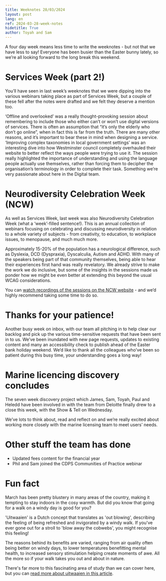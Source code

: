 ```yaml
---
title: Weeknotes 28/03/2024
layout: post
lang: en
ref: 2024-03-28-week-notes
hidetitle: True
author: Toyah and Sam 
---
```

A four day week means less time to write the weeknotes - but not that we have less to say! Everyone has been busier than the Easter bunny lately, so we’re all looking forward to the long break this weekend. 

# Services Week (part 2!)

You’ll have seen in last week’s weeknotes that we were dipping into the various webinars taking place as part of Services Week, but a couple of these fell after the notes were drafted and we felt they deserve a mention too. 

‘Offline and overlooked’ was a really thought-provoking session about remembering to include those who either can’t or won’t use digital versions of services. There is often an assumption that “it’s only the elderly who don’t go online”, when in fact this is far from the truth. There are many other reasons, and it’s important to bear these in mind when designing a service. 
‘Improving complex taxonomies in local government settings’ was an interesting dive into how Westminster council completely overhauled their website to better reflect the ways people were trying to use it. The session really highlighted the importance of understanding and using the language people actually use themselves, rather than forcing them to decipher the organisation’s terminology in order to complete their task. Something we’re very passionate about here in the Digital team. 

# Neurodiversity Celebration Week (NCW)

As well as Services Week, last week was also Neurodiversity Celebration Week (what a ‘week’-filled sentence!). This is an annual collection of webinars focusing on celebrating and discussing neurodiversity in relation to a whole variety of subjects - from creativity, to education, to workplace issues, to menopause, and much much more. 

Approximately 15-20% of the population has a neurological difference, such as Dyslexia, DCD (Dyspraxia), Dyscalculia, Autism and ADHD. With many of the speakers being part of that community themselves, being able to hear their experiences first hand was really revelatory. We already strive to make the work we do inclusive, but some of the insights in the sessions made us ponder how we might be even better at extending this beyond the usual WCAG considerations. 

You can [watch recordings of the sessions on the NCW website](https://www.neurodiversityweek.com/2024-event-recordings) - and we’d highly recommend taking some time to do so. 

# Thanks for your patience!

Another busy week on inbox, with our team all pitching in to help clear our backlog and pick up the various time-sensitive requests that have been sent in to us. We’ve been inundated with new page requests, updates to existing content and many an accessibility check to publish ahead of the Easter bank holiday weekend. We’d like to thank all the colleagues who’ve been so patient during this busy time, your understanding goes a long way! 

# Marine licencing discovery concludes

The seven week discovery project which James, Sam, Toyah, Paul and Heledd have been involved in with the team from Deloitte finally drew to a close this week, with the Show & Tell on Wednesday. 

We’ve lots to think about, read and reflect on and we’re really excited about working more closely with the marine licensing team to meet users’ needs.

# Other stuff the team has done

+ Updated fees content for the financial year
+ Phil and Sam joined the CDPS Communities of Practice webinar

# Fun fact

March has been pretty blustery in many areas of the country, making it tempting to stay indoors in the cosy warmth. But did you know that going for a walk on a windy day is good for you? 

'Uitwaaien' is a Dutch concept that translates as 'out blowing', describing the feeling of being refreshed and invigorated by a windy walk. If you've ever gone out for a stroll to 'blow away the cobwebs', you might recognise this feeling! 

The reasons behind its benefits are varied, ranging from air quality often being better on windy days, to lower temperatures benefitting mental health, to increased sensory stimulation helping create moments of awe. All the more so if your walk takes you out and about in nature. 

There's far more to this fascinating area of study than we can cover here, but you can [read more about uitwaaien in this article](https://happiful.com/how-the-dutch-stay-clear-headed). 
